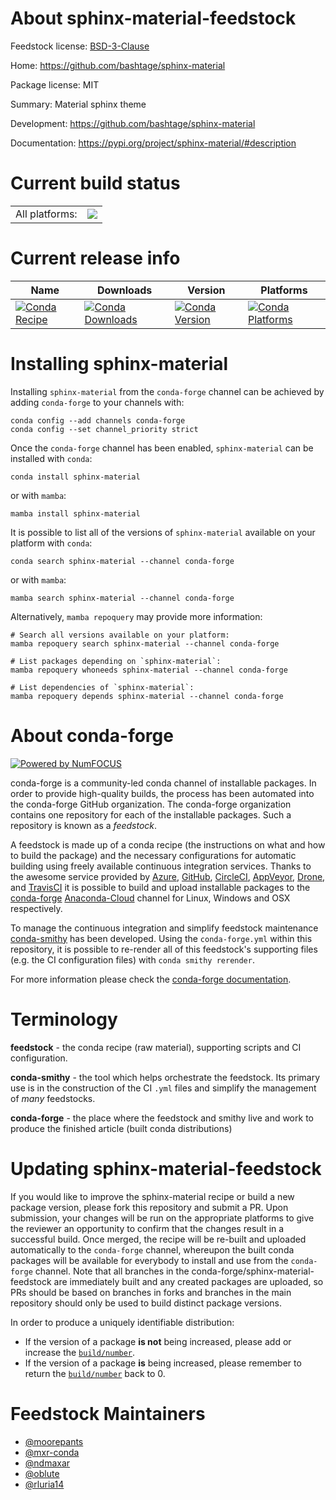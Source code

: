About sphinx-material-feedstock
===============================

Feedstock license: [BSD-3-Clause](https://github.com/conda-forge/sphinx-material-feedstock/blob/main/LICENSE.txt)

Home: https://github.com/bashtage/sphinx-material

Package license: MIT

Summary: Material sphinx theme

Development: https://github.com/bashtage/sphinx-material

Documentation: https://pypi.org/project/sphinx-material/#description

Current build status
====================


<table><tr><td>All platforms:</td>
    <td>
      <a href="https://dev.azure.com/conda-forge/feedstock-builds/_build/latest?definitionId=9704&branchName=main">
        <img src="https://dev.azure.com/conda-forge/feedstock-builds/_apis/build/status/sphinx-material-feedstock?branchName=main">
      </a>
    </td>
  </tr>
</table>

Current release info
====================

| Name | Downloads | Version | Platforms |
| --- | --- | --- | --- |
| [![Conda Recipe](https://img.shields.io/badge/recipe-sphinx--material-green.svg)](https://anaconda.org/conda-forge/sphinx-material) | [![Conda Downloads](https://img.shields.io/conda/dn/conda-forge/sphinx-material.svg)](https://anaconda.org/conda-forge/sphinx-material) | [![Conda Version](https://img.shields.io/conda/vn/conda-forge/sphinx-material.svg)](https://anaconda.org/conda-forge/sphinx-material) | [![Conda Platforms](https://img.shields.io/conda/pn/conda-forge/sphinx-material.svg)](https://anaconda.org/conda-forge/sphinx-material) |

Installing sphinx-material
==========================

Installing `sphinx-material` from the `conda-forge` channel can be achieved by adding `conda-forge` to your channels with:

```
conda config --add channels conda-forge
conda config --set channel_priority strict
```

Once the `conda-forge` channel has been enabled, `sphinx-material` can be installed with `conda`:

```
conda install sphinx-material
```

or with `mamba`:

```
mamba install sphinx-material
```

It is possible to list all of the versions of `sphinx-material` available on your platform with `conda`:

```
conda search sphinx-material --channel conda-forge
```

or with `mamba`:

```
mamba search sphinx-material --channel conda-forge
```

Alternatively, `mamba repoquery` may provide more information:

```
# Search all versions available on your platform:
mamba repoquery search sphinx-material --channel conda-forge

# List packages depending on `sphinx-material`:
mamba repoquery whoneeds sphinx-material --channel conda-forge

# List dependencies of `sphinx-material`:
mamba repoquery depends sphinx-material --channel conda-forge
```


About conda-forge
=================

[![Powered by
NumFOCUS](https://img.shields.io/badge/powered%20by-NumFOCUS-orange.svg?style=flat&colorA=E1523D&colorB=007D8A)](https://numfocus.org)

conda-forge is a community-led conda channel of installable packages.
In order to provide high-quality builds, the process has been automated into the
conda-forge GitHub organization. The conda-forge organization contains one repository
for each of the installable packages. Such a repository is known as a *feedstock*.

A feedstock is made up of a conda recipe (the instructions on what and how to build
the package) and the necessary configurations for automatic building using freely
available continuous integration services. Thanks to the awesome service provided by
[Azure](https://azure.microsoft.com/en-us/services/devops/), [GitHub](https://github.com/),
[CircleCI](https://circleci.com/), [AppVeyor](https://www.appveyor.com/),
[Drone](https://cloud.drone.io/welcome), and [TravisCI](https://travis-ci.com/)
it is possible to build and upload installable packages to the
[conda-forge](https://anaconda.org/conda-forge) [Anaconda-Cloud](https://anaconda.org/)
channel for Linux, Windows and OSX respectively.

To manage the continuous integration and simplify feedstock maintenance
[conda-smithy](https://github.com/conda-forge/conda-smithy) has been developed.
Using the ``conda-forge.yml`` within this repository, it is possible to re-render all of
this feedstock's supporting files (e.g. the CI configuration files) with ``conda smithy rerender``.

For more information please check the [conda-forge documentation](https://conda-forge.org/docs/).

Terminology
===========

**feedstock** - the conda recipe (raw material), supporting scripts and CI configuration.

**conda-smithy** - the tool which helps orchestrate the feedstock.
                   Its primary use is in the construction of the CI ``.yml`` files
                   and simplify the management of *many* feedstocks.

**conda-forge** - the place where the feedstock and smithy live and work to
                  produce the finished article (built conda distributions)


Updating sphinx-material-feedstock
==================================

If you would like to improve the sphinx-material recipe or build a new
package version, please fork this repository and submit a PR. Upon submission,
your changes will be run on the appropriate platforms to give the reviewer an
opportunity to confirm that the changes result in a successful build. Once
merged, the recipe will be re-built and uploaded automatically to the
`conda-forge` channel, whereupon the built conda packages will be available for
everybody to install and use from the `conda-forge` channel.
Note that all branches in the conda-forge/sphinx-material-feedstock are
immediately built and any created packages are uploaded, so PRs should be based
on branches in forks and branches in the main repository should only be used to
build distinct package versions.

In order to produce a uniquely identifiable distribution:
 * If the version of a package **is not** being increased, please add or increase
   the [``build/number``](https://docs.conda.io/projects/conda-build/en/latest/resources/define-metadata.html#build-number-and-string).
 * If the version of a package **is** being increased, please remember to return
   the [``build/number``](https://docs.conda.io/projects/conda-build/en/latest/resources/define-metadata.html#build-number-and-string)
   back to 0.

Feedstock Maintainers
=====================

* [@moorepants](https://github.com/moorepants/)
* [@mxr-conda](https://github.com/mxr-conda/)
* [@ndmaxar](https://github.com/ndmaxar/)
* [@oblute](https://github.com/oblute/)
* [@rluria14](https://github.com/rluria14/)

